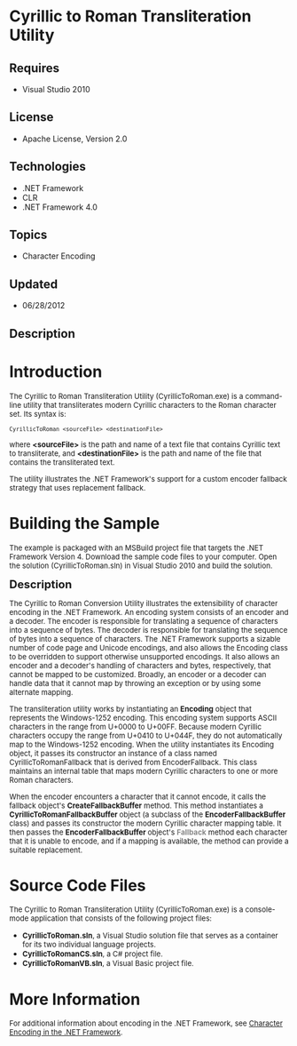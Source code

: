 # Cyrillic to Roman Transliteration Utility
## Requires
- Visual Studio 2010
## License
- Apache License, Version 2.0
## Technologies
- .NET Framework
- CLR
- .NET Framework 4.0
## Topics
- Character Encoding
## Updated
- 06/28/2012
## Description

<h1>Introduction</h1>
<p><span style="font-size:small">The Cyrillic to Roman Transliteration Utility (CyrillicToRoman.exe) is a command-line utility that transliterates modern Cyrillic characters to the Roman character set. Its syntax is:</span></p>
<pre><span style="font-size:small">CyrillicToRoman &lt;sourceFile&gt; &lt;destinationFile&gt;</span></pre>
<p><span style="font-size:small">where <strong>&lt;sourceFile&gt;</strong> is the path and name of a text file that contains Cyrillic text to transliterate, and
<strong>&lt;destinationFile&gt;</strong> is the path and name of the file that contains the transliterated text.</span></p>
<p><span style="font-size:small">The utility illustrates the .NET Framework's support for a custom encoder fallback strategy that uses replacement fallback.&nbsp;</span></p>
<h1><span>Building the Sample</span></h1>
<p><span style="font-size:small">The example is packaged with an MSBuild project file that targets the .NET Framework Version 4. Download the sample code files to your computer. Open the solution (CyrillicToRoman.sln) in Visual Studio 2010 and build the solution.</span></p>
<p><span style="font-size:20px; font-weight:bold">Description</span></p>
<p><span style="font-size:small">The Cyrillic to Roman Conversion Utility illustrates the extensibility of character encoding in the .NET
</span><span style="font-size:small">Framework. An encoding system consists of an encoder and a decoder. The encoder is
</span><span style="font-size:small">responsible for translating a sequence of characters into a sequence of bytes. The
</span><span style="font-size:small">decoder is responsible for translating the sequence of bytes into a sequence of
</span><span style="font-size:small">characters. The .NET Framework supports a sizable number of code page and Unicode
</span><span style="font-size:small">encodings, and also allows the Encoding class to be overridden to support otherwise
</span><span style="font-size:small">unsupported encodings. It also allows an encoder and a decoder's handling of
</span><span style="font-size:small">characters and bytes, respectively, that cannot be mapped to be customized.
</span><span style="font-size:small">Broadly, an encoder or a decoder can handle data that it cannot map by throwing
</span><span style="font-size:small">an exception or by using some alternate mapping.
</span></p>
<p><span style="font-size:small">The transliteration utility works by instantiating an
<strong>Encoding</strong> object that represents </span><span style="font-size:small">the Windows-1252 encoding. This encoding system supports ASCII characters in the
</span><span style="font-size:small">range from U&#43;0000 to U&#43;00FF. Because modern Cyrillic characters occupy the range from
</span><span style="font-size:small">U&#43;0410 to U&#43;044F, they do not automatically map to the Windows-1252 encoding. When
</span><span style="font-size:small">the utility instantiates its Encoding object, it passes its constructor an instance
</span><span style="font-size:small">of a class named CyrillicToRomanFallback that is derived from EncoderFallback. This
</span><span style="font-size:small">class maintains an internal table that maps modern Cyrillic characters to one or more
</span><span style="font-size:small">Roman characters.</span></p>
<p><span style="font-size:small">When the encoder encounters a character that it cannot encode, it calls the fallback
</span><span style="font-size:small">object's <strong>CreateFallbackBuffer</strong> method. This method instantiates a
<strong>CyrillicToRomanFallbackBuffer </strong></span><span style="font-size:small">object (a subclass of the
<strong>EncoderFallbackBuffer</strong> class) and passes its constructor </span><span style="font-size:small">the modern Cyrillic character mapping table. It then passes the
<strong>EncoderFallbackBuffer </strong></span><span style="font-size:small">object's
<strong><span style="color:#888888">Fallback</span></strong> method each character that it is unable to encode, and if a mapping
</span><span style="font-size:small">is available, the method can provide a suitable replacement.</span></p>
<h1><span>Source Code Files</span></h1>
<ul>
</ul>
<p><span style="font-size:small">The Cyrillic to Roman Transliteration Utility (CyrillicToRoman.exe) is a console-mode application that consists of the following project files:</span></p>
<ul>
<li><span style="font-size:small"><strong>CyrillicToRoman.sln</strong>, a Visual Studio solution file that serves as a container for its two individual language projects.</span>
</li><li><span style="font-size:small"><strong>CyrillicToRomanCS.sln</strong>, a C# project file.</span>
</li><li><span style="font-size:small"><strong>CyrillicToRomanVB.sln</strong>, a Visual Basic project file.</span>
</li></ul>
<h1>More Information</h1>
<p><span style="font-size:small">For additional information about encoding in the .NET Framework, see
<a title="Character Encoding in the .NET Framework" href="http://go.microsoft.com/fwlink/p/?LinkId=257277" target="_blank">
Character Encoding in the .NET Framework</a>.</span></p>
